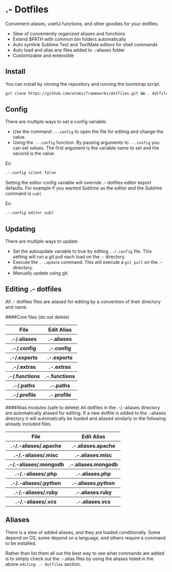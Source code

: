 # .- Dotfiles
Convenient aliases, useful functions, and other goodies for your dotfiles.

* Slew of conveniently organized aliases and functions
* Extend $PATH with common bin folders automatically
* Auto symlink Sublime Text and TextMate editors for shell commands
* Auto load and alias any files added to .-aliases folder
* Customizable and extensible


## Install
You can install by cloning the repository and running the bootstrap script.

```bash
git clone https://github.com/atomicframeworks/dotfiles.git && . dotfiles/bootstrap.sh
````

## Config
There are multiple ways to set a config variable:
* Use the command `.-.config` to open the file for editing and change the value.
* Using the `.-.config` function.  By passing arguments to `.-.config` you can set values.  The first argument is the variable name to set and the second is the value.

Ex:
````bash
.-.config silent false
````

Setting the editor config variable will override .- dotfiles editor export defaults.  For example if you wanted Sublime as the editor and the Sublime command is `subl`

Ex:
````bash
.-.config editor subl
````
## Updating
There are multiple ways to update:
* Set the autoupdate variable to true by editing `.-/.config` file.  This setting will run a git pull each load on the .- directory.
* Execute the `.-.update` command.  This will execute a `git pull` on the .- directory.
* Manually update using git.


## Editing .- dotfiles
All  .- dotfiles files are aliased for editing by a convention of their directory and name. 

####Core files (do not delete)
<table>
    <tr>
        <th>
            File
        </th>
        <th>
            Edit Alias
        </th>
    </tr>
    <tr>
        <th>
            .-/.aliases
        </th>
        <th>
            .-.aliases
        </th>
    </tr>
    <tr>
        <th>
            .-/.config
        </th>
        <th>
            .-.config
        </th>
    </tr><tr>
        <th>
            .-/.exports
        </th>
        <th>
            .-.exports
        </th>
    </tr><tr>
        <th>
            .-/.extras
        </th>
        <th>
            .-.extras
        </th>
    </tr><tr>
        <th>
            .-/.functions
        </th>
        <th>
            .-.functions
        </th>
    </tr><tr>
        <th>
            .-/.paths
        </th>
        <th>
            .-.paths
        </th>
    </tr><tr>
        <th>
            .-/.profile
        </th>
        <th>
            .-.profile
        </th>
    </tr>
</table>


####Alias modules (safe to delete) 
All dotfiles in the .-/.-aliases directory are automatically aliased for editing.  If a new dotfile is added to the .-aliases directory it will automatically be loaded and aliased similarly to the following already included files.
<table>
    <tr>
        <th>
            File
        </th>
        <th>
            Edit Alias
        </th>
    </tr>
    <tr>
        <th>
            .-/.-aliases/.apache
        </th>
        <th>
            .-.aliases.apache
        </th>
    </tr>
    <tr>
        <th>
            .-/.-aliases/.misc
        </th>
        <th>
            .-.aliases.misc
        </th>
    </tr>
    <tr>
        <th>
            .-/.-aliases/.mongodb
        </th>
        <th>
            .-.aliases.mongodb
        </th>
    </tr>
    <tr>
        <th>
            .-/.-aliases/.php
        </th>
        <th>
            .-.aliases.php
        </th>
    </tr>
    <tr>
        <th>
            .-/.-aliases/.python
        </th>
        <th>
            .-.aliases.python
        </th>
    </tr>
    <tr>
        <th>
            .-/.-aliases/.ruby
        </th>
        <th>
            .-.aliases.ruby
        </th>
    </tr>
    <tr>
        <th>
            .-/.-aliases/.vcs
        </th>
        <th>
            .-.aliases.vcs
        </th>
    </tr>
</table>

## Aliases
There is a slew of added aliases, and they are loaded conditionally.  Some depend on OS, some depend on a language, and others require a command to be installed. 

Rather than list them all out the best way to see what commands are added is to simply check out the .-.alias files by using the aliases listed in the above `editing .- dotfiles` section.

